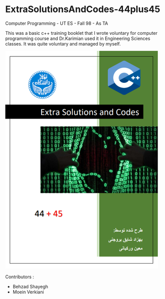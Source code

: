 # ExtraSolutionsAndCodes-44plus45
Computer Programming - UT ES - Fall 98 - As TA

This was a basic c++ training booklet that I wrote voluntary for computer programming course and Dr.Karimian used it in Engineering Sciences classes. It was quite voluntary and managed by myself.

![Alt text](./readme.PNG?raw=true "Cover")

Contributors :
  - Behzad Shayegh
  - Moein Verkiani
